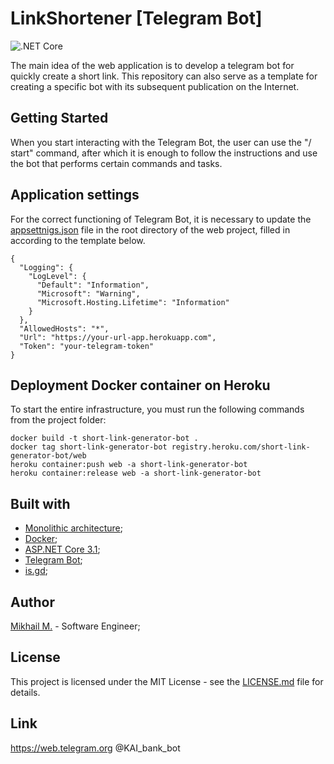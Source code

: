 # LinkShortener [Telegram Bot]

![.NET Core](https://github.com/MikhailMasny/short-link-telegram-bot/workflows/.NET%20Core/badge.svg)

The main idea of the web application is to develop a telegram bot for quickly create a short link. This repository can also serve as a template for creating a specific bot with its subsequent publication on the Internet.

## Getting Started

When you start interacting with the Telegram Bot, the user can use the "/ start" command, after which it is enough to follow the instructions and use the bot that performs certain commands and tasks.

## Application settings

For the correct functioning of Telegram Bot, it is necessary to update the [appsettnigs.json](https://github.com/MikhailMasny/short-link-telegram-bot/blob/master/src/Masny.Bot/appsettings.json) file in the root directory of the web project, filled in according to the template below.

```
{
  "Logging": {
    "LogLevel": {
      "Default": "Information",
      "Microsoft": "Warning",
      "Microsoft.Hosting.Lifetime": "Information"
    }
  },
  "AllowedHosts": "*",
  "Url": "https://your-url-app.herokuapp.com",
  "Token": "your-telegram-token"
}
```

## Deployment Docker container on Heroku

To start the entire infrastructure, you must run the following commands from the project folder:

```
docker build -t short-link-generator-bot .
docker tag short-link-generator-bot registry.heroku.com/short-link-generator-bot/web
heroku container:push web -a short-link-generator-bot
heroku container:release web -a short-link-generator-bot
```

## Built with

- [Monolithic architecture](https://docs.microsoft.com/en-us/dotnet/architecture/modern-web-apps-azure/common-web-application-architectures);
- [Docker](https://www.docker.com/);
- [ASP.NET Core 3.1](https://docs.microsoft.com/en-us/aspnet/core/);
- [Telegram Bot](https://www.nuget.org/packages/Telegram.Bot/);
- [is.gd](https://www.nuget.org/packages/is.gd/);

## Author

[Mikhail M.](https://mikhailmasny.github.io/) - Software Engineer;

## License

This project is licensed under the MIT License - see the [LICENSE.md](https://github.com/MikhailMasny/short-link-telegram-bot/blob/master/LICENSE) file for details.

## Link

https://web.telegram.org    @KAI_bank_bot
